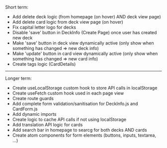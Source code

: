 Short term:

- Add delete deck logic (from homepage (on hover) AND deck view page)
- Add delete card logic from deck view page (on hover)
- Fix capital letter logo for decks
- Disable 'save' button in DeckInfo (Create Page) once user has created new deck
- Make 'save' button in deck view dynamically active (only show when something has changed => new deck info)
- Make 'update' button in card view dynamically active (only show when something has changed => new card info)
- Create tags logic (CardDetails)

---

Longer term:

- Create useLocalStorage custom hook to store API calls in localStorage
- Create useFetch custom hook used in each page view
- Create route guards
- Add complete form validation/sanitisation for DeckInfo.js and CardForm.js
- Add dynamic imports
- Create logic to cache API calls if not using localStorage
- Add translation API logic for cards
- Add search bar in homepage to searcg for both decks AND cards
- Create atom components for form elements (buttons, inputs, textarea, ...)
